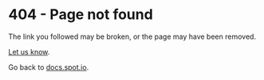 # 404 - Page not found


The link you followed may be broken, or the page may have been removed.

<a href="mailto:spotdocs@netapp.com?subject=Documentation topic: General Inquiry&body=Documentation topic: https://docs.spot.io/">Let us know</a>.

Go back to [docs.spot.io](https://docs.spot.io/).
